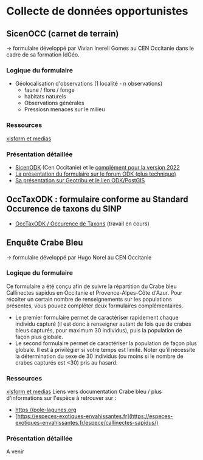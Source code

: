 # Collecte de données opportunistes
## SicenOCC (carnet de terrain)
-> formulaire développé par Vivian Inereli Gomes au CEN Occitanie dans le cadre de sa formation IdGéo.
### Logique du formulaire
* Géolocalisation d'observations (1 localité - n observations) 
    * faune / flore / fonge
    * habitats naturels
    * Observations générales
    * Pressiosn menaces sur le milieu
### Ressources
[xlsform et medias](./fichiers/SicenODK)

### Présentation détaillée
* [SicenODK](https://si.cen-occitanie.org/formulaire-mobile-generaliste-2021/) (Cen Occitanie) et le [complément pour la version 2022](https://si.cen-occitanie.org/formulaire-mobile-generaliste-2022/)
* [La présentation du formulaire sur le forum ODK (plus technique)](https://forum.getodk.org/t/odk-to-collect-species-and-habitats-localities-as-pressure-and-threats-to-ecosystems/26332)
* [Sa présentation sur Geotribu et le lien ODK/PostGIS](https://static.geotribu.fr/articles/2021/2021-06-08_odk_postgis_1/)
## OccTaxODK : formulaire conforme au Standard Occurence de taxons du SINP
* [OccTaxODK / Occurence de Taxons](occurence_de_taxon.md) (travail en cours)

## Enquête Crabe Bleu
-> formulaire développé par Hugo Norel au CEN Occitanie
### Logique du formulaire
Ce formulaire a été conçu afin de suivre la répartition du Crabe bleu Callinectes sapidus en Occitanie et Provence-Alpes-Côte d'Azur. Pour récolter un certain nombre de renseignements sur les populations présentes, vous pouvez compléter deux formulaires complémentaires.
* Le premier formulaire permet de caractériser rapidement chaque individu capturé (il est donc à renseigner autant de fois que de crabes bleus capturés, pour maximum 30 individus), puis la population de façon plus globale.
* Le second formulaire permet de caractériser la population de façon plus globale. Il est à privilégier si votre temps est limité. Noter qu'il nécessite la détermination du sexe de 30 individus (ou moins si le nombre de crabes capturés est <30) pris au hasard.
### Ressources
[xlsform et medias](./fichiers/CrabeBleu)
Liens vers documentation Crabe bleu / plus d'informations sur l'espèce à retrouver sur :  
* [https //pole-lagunes.org](https://pole-lagunes.org/en-action/coord-crabe-bleu)  
* [https://especes-exotiques-envahissantes.fr](https://especes-exotiques-envahissantes.fr/espece/callinectes-sapidus/)
### Présentation détaillée
A venir